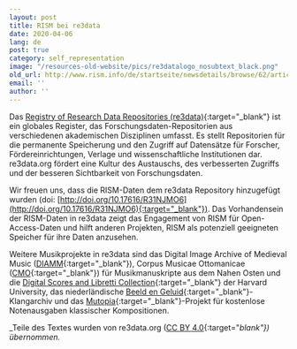 ```yaml
---
layout: post
title: RISM bei re3data
date: 2020-04-06
lang: de
post: true
category: self_representation
image: "/resources-old-website/pics/re3datalogo_nosubtext_black.png"
old_url: http://www.rism.info/de/startseite/newsdetails/browse/62/article/64/rism-in-re3data.html
email: ''
author: ''
---
```



Das [Registry of Research Data Repositories (re3data)](https://www.re3data.org/about){:target="_blank"} ist ein globales Register, das Forschungsdaten-Repositorien aus verschiedenen akademischen Disziplinen umfasst. Es stellt Repositorien für die permanente Speicherung und den Zugriff auf Datensätze für Forscher, Fördereinrichtungen, Verlage und wissenschaftliche Institutionen dar. re3data.org fördert eine Kultur des Austauschs, des verbesserten Zugriffs und der besseren Sichtbarkeit von Forschungsdaten.

Wir freuen uns, dass die RISM-Daten dem re3data Repository hinzugefügt wurden (doi: [http://doi.org/10.17616/R31NJMO6](http://doi.org/10.17616/R31NJMO6){:target="_blank"}). Das Vorhandensein der RISM-Daten in re3data zeigt das Engagement von RISM für Open-Access-Daten und hilft anderen Projekten, RISM als potenziell geeigneten Speicher für ihre Daten anzusehen.

Weitere Musikprojekte in re3data sind das Digital Image Archive of Medieval Music ([DIAMM](http://doi.org/10.17616/R3RR6G){:target="_blank"}), Corpus Musicae Ottomanicae ([CMO](http://doi.org/10.17616/R31NJMJV){:target="_blank"}) für Musikmanuskripte aus dem Nahen Osten und die [Digital Scores and Libretti Collection](http://doi.org/10.17616/R3VC9R){:target="_blank"} der Harvard University, das niederländische [Beeld en Geluid](http://doi.org/10.17616/R3FD1B){:target="_blank"}-Klangarchiv und das [Mutopia](http://doi.org/10.17616/R33P6W){:target="_blank"}-Projekt für kostenlose Notenausgaben klassischer Kompositionen.

_Teile des Textes wurden von re3data.org ([CC BY 4.0](https://creativecommons.org/licenses/by/4.0/){:target="_blank"}) übernommen._




